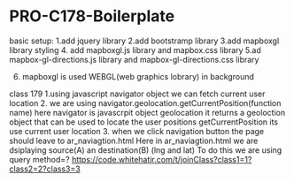 # PRO-C178-Boilerplate
basic setup:
1.add jquery library
2.add bootstramp  library
3.add mapboxgl library styling
4. add mapboxgl.js library and mapbox.css library
5.ad mapbox-gl-directions.js library and mapbox-gl-directions.css library

6. mapboxgl is used WEBGL(web graphics lobrary) in background

class 179
1.using javascript navigator object we can fetch current user location
2. we are using navigator.geolocation.getCurrentPosition(function name) here navigator is javascrpit object geolocation it returns a geoloction object that can be used to locate the user positions getCurrentPosition its use current user location
3. when we click navigation button the page should leave to ar_naviagtion.html Here in ar_naviagtion.html we are dsiplaying source(A) an destination(B) (lng and lat) To do this we are using query method=? <!-- example --> https://code.whitehatjr.com/t/joinClass?class1=1?class2=2?class3=3